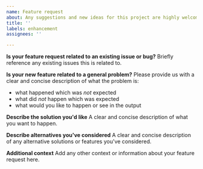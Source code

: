```yaml
---
name: Feature request
about: Any suggestions and new ideas for this project are highly welcome!
title: ''
labels: enhancement
assignees: ''

---
```


**Is your feature request related to an existing issue or bug?**
Briefly reference any existing issues this is related to.

**Is your new feature related to a general problem?**
Please provide us with a clear and concise description of what the problem is:
- what happened which was *not* expected
- what did *not* happen which was expected
- what would you like to happen or see in the output

**Describe the solution you'd like**
A clear and concise description of what you want to happen.

**Describe alternatives you've considered**
A clear and concise description of any alternative solutions or features you've considered.

**Additional context**
Add any other context or information about your feature request here.
